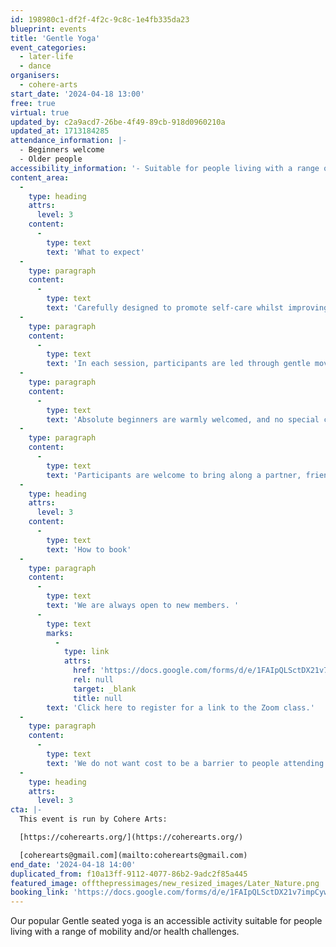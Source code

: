 ```yaml
---
id: 198980c1-df2f-4f2c-9c8c-1e4fb335da23
blueprint: events
title: 'Gentle Yoga'
event_categories:
  - later-life
  - dance
organisers:
  - cohere-arts
start_date: '2024-04-18 13:00'
free: true
virtual: true
updated_by: c2a9acd7-26be-4f49-89cb-918d0960210a
updated_at: 1713184285
attendance_information: |-
  - Beginners welcome
  - Older people
accessibility_information: '- Suitable for people living with a range of mobility and health challenges'
content_area:
  -
    type: heading
    attrs:
      level: 3
    content:
      -
        type: text
        text: 'What to expect'
  -
    type: paragraph
    content:
      -
        type: text
        text: 'Carefully designed to promote self-care whilst improving physical and mental wellbeing, the activity offers a gentle way to ease back into exercise.'
  -
    type: paragraph
    content:
      -
        type: text
        text: 'In each session, participants are led through gentle movements and poses to relaxing music, with all activity taking place seated on a chair. The lead practitioner will invite everyone to adapt how they engage according to their own individual need, offering a range of options to choose from. '
  -
    type: paragraph
    content:
      -
        type: text
        text: 'Absolute beginners are warmly welcomed, and no special clothing or equipment is required. '
  -
    type: paragraph
    content:
      -
        type: text
        text: 'Participants are welcome to bring along a partner, friend or carer.'
  -
    type: heading
    attrs:
      level: 3
    content:
      -
        type: text
        text: 'How to book'
  -
    type: paragraph
    content:
      -
        type: text
        text: 'We are always open to new members. '
      -
        type: text
        marks:
          -
            type: link
            attrs:
              href: 'https://docs.google.com/forms/d/e/1FAIpQLSctDX21v7impCywbrHBScnnZlM1bQ5KHZspzHlMtRl8C3sQPQ/viewform'
              rel: null
              target: _blank
              title: null
        text: 'Click here to register for a link to the Zoom class.'
  -
    type: paragraph
    content:
      -
        type: text
        text: 'We do not want cost to be a barrier to people attending but welcome a suggested donation of up to £5 per person, per session.'
  -
    type: heading
    attrs:
      level: 3
cta: |-
  This event is run by Cohere Arts:

  [https://coherearts.org/](https://coherearts.org/)

  [coherearts@gmail.com](mailto:coherearts@gmail.com)
end_date: '2024-04-18 14:00'
duplicated_from: f10a13ff-9112-4077-86b2-9adc2f85a445
featured_image: offthepressimages/new_resized_images/Later_Nature.png
booking_link: 'https://docs.google.com/forms/d/e/1FAIpQLSctDX21v7impCywbrHBScnnZlM1bQ5KHZspzHlMtRl8C3sQPQ/viewform'
---
```

Our popular Gentle seated yoga is an accessible activity suitable for people living with a range of mobility and/or health challenges.